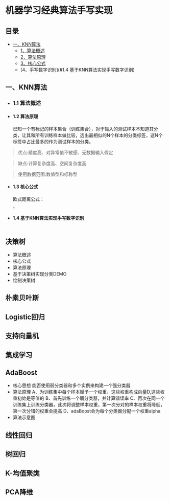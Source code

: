 # 机器学习经典算法手写实现
## 目录
* [一、KNN算法](#一-KNN算法)
   * [1、算法概述](#1.1算法概述)
   * [2、算法原理](#1.2算法原理)
   * [3、核心公式](#1.3算法概述)
   * [4、手写数字识别](#1.4 基于KNN算法实现手写数字识别)

## 一、KNN算法

- ### 1.1 算法概述

- #### 1.2 算法原理

  已知一个有标记的样本集合（训练集合），对于输入的测试样本不知道其分类，让其和所有训练样本做比较，选出最相似的N个样本的分类标签，这N个标签中占比最多的作为测试样本的分类。

> 优点:精度高、对异常值不敏感、无数据输入假定

> 缺点:计算复杂度高、空间复杂度高

> 使用数据范围:数值型和标称型

- #### 1.3 核心公式

  欧式距离公式：
  
  <img src="https://cdn.mathpix.com/snip/images/qp60VqxuICIsstz8_jZSt68Rn0sOuWVOz-sGRgYDJJw.original.fullsize.png" style="zoom: 33%;" />
  
- #### 1.4 基于KNN算法实现手写数字识别

![]()

## 决策树

- 算法概述
- 核心公式
- 算法原理
- 基于决策树实现分类DEMO
- 绘制决策树

## 朴素贝叶斯

## Logistic回归

## 支持向量机

## 集成学习
## AdaBoost
- 核心思想
能否使用弱分类器和多个实例来构建一个强分类器
- 算法原理
A、为训练集中每个样本赋予一个权重，这些权重构成向量D,这些权重初始是等值的
B、首先训练一个弱分类器，并计算错误率
C、再次在同一个训练集上训练分类器，此次将调整样本权重，第一次分对的样本权重将降低，第一次分错的权重会提高
D、adaBoost会为每个分类器分配一个权重alpha
- 算法示意图


## 线性回归

## 树回归

## K-均值聚类

## PCA降维